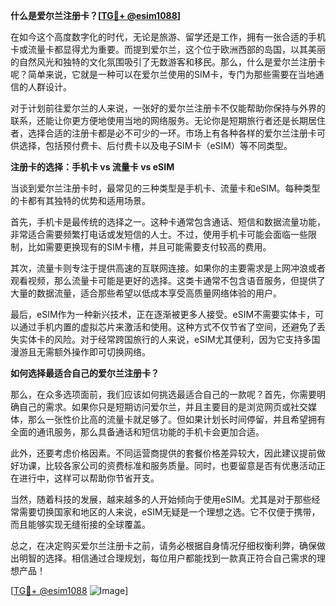 **什么是爱尔兰注册卡？[[TG💪+ @esim1088](https://t.me/s/esim1088)]**

在如今这个高度数字化的时代，无论是旅游、留学还是工作，拥有一张合适的手机卡或流量卡都显得尤为重要。而提到爱尔兰，这个位于欧洲西部的岛国，以其美丽的自然风光和独特的文化氛围吸引了无数游客和移民。那么，什么是爱尔兰注册卡呢？简单来说，它就是一种可以在爱尔兰使用的SIM卡，专门为那些需要在当地通信的人群设计。

对于计划前往爱尔兰的人来说，一张好的爱尔兰注册卡不仅能帮助你保持与外界的联系，还能让你更方便地使用当地的网络服务。无论你是短期旅行者还是长期居住者，选择合适的注册卡都是必不可少的一环。市场上有各种各样的爱尔兰注册卡可供选择，包括预付费卡、后付费卡以及电子SIM卡（eSIM）等不同类型。

**注册卡的选择：手机卡 vs 流量卡 vs eSIM**

当谈到爱尔兰注册卡时，最常见的三种类型是手机卡、流量卡和eSIM。每种类型的卡都有其独特的优势和适用场景。

首先，手机卡是最传统的选择之一。这种卡通常包含通话、短信和数据流量功能，非常适合需要频繁打电话或发短信的人士。不过，使用手机卡可能会面临一些限制，比如需要更换现有的SIM卡槽，并且可能需要支付较高的费用。

其次，流量卡则专注于提供高速的互联网连接。如果你的主要需求是上网冲浪或者观看视频，那么流量卡可能是更好的选择。这类卡通常不包含语音服务，但提供了大量的数据流量，适合那些希望以低成本享受高质量网络体验的用户。

最后，eSIM作为一种新兴技术，正在逐渐被更多人接受。eSIM不需要实体卡，可以通过手机内置的虚拟芯片来激活和使用。这种方式不仅节省了空间，还避免了丢失实体卡的风险。对于经常跨国旅行的人来说，eSIM尤其便利，因为它支持多国漫游且无需额外操作即可切换网络。

**如何选择最适合自己的爱尔兰注册卡？**

那么，在众多选项面前，我们应该如何挑选最适合自己的一款呢？首先，你需要明确自己的需求。如果你只是短期访问爱尔兰，并且主要目的是浏览网页或社交媒体，那么一张性价比高的流量卡就足够了。但如果计划长时间停留，并且希望拥有全面的通讯服务，那么具备通话和短信功能的手机卡会更加合适。

此外，还要考虑价格因素。不同运营商提供的套餐价格差异较大，因此建议提前做好功课，比较各家公司的资费标准和服务质量。同时，也要留意是否有优惠活动正在进行中，这样可以帮助你节省开支。

当然，随着科技的发展，越来越多的人开始倾向于使用eSIM。尤其是对于那些经常需要切换国家和地区的人来说，eSIM无疑是一个理想之选。它不仅便于携带，而且能够实现无缝衔接的全球覆盖。

总之，在决定购买爱尔兰注册卡之前，请务必根据自身情况仔细权衡利弊，确保做出明智的选择。相信通过合理规划，每位用户都能找到一款真正符合自己需求的理想产品！

[[TG💪+ @esim1088](https://t.me/s/esim1088) ![Image](https://i.postimg.cc/4NQfJmqS/Snipaste-2025-05-13-00-14-12.png)]